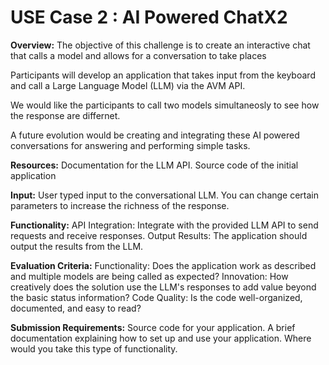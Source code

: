 # USE Case 2 : AI Powered ChatX2

**Overview:**
The objective of this challenge is to create an interactive chat that calls a model and allows for a conversation to take places

Participants will develop an application that takes input from the keyboard and call a Large Language Model (LLM) via the AVM API.

We would like the participants to call two models simultaneosly to see how the response are differnet.

A future evolution would be creating and integrating these AI powered conversations for answering and performing simple tasks.

**Resources:**
Documentation for the LLM API.
Source code of the initial application

**Input:**
User typed input to the conversational LLM.
You can change certain parameters  to increase the richness of the response.

**Functionality:**
API Integration: Integrate with the provided LLM API to send requests and receive responses. 
Output Results: The application should output the results from the LLM.

**Evaluation Criteria:**
Functionality: Does the application work as described and multiple models are being called as expected?
Innovation: How creatively does the solution use the LLM's responses to add value beyond the basic status information?
Code Quality: Is the code well-organized, documented, and easy to read?

**Submission Requirements:**
Source code for your application.
A brief documentation explaining how to set up and use your application.
Where would you take this type of functionality.
